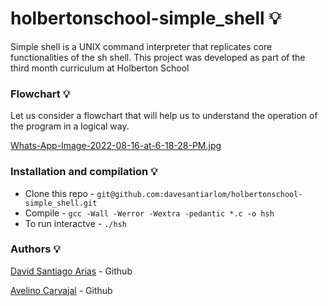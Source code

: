# holbertonschool-simple_shell :bulb:

Simple shell is a UNIX command interpreter that replicates core functionalities of the sh shell. This project was developed as part of the third month curriculum at Holberton School


### Flowchart :bulb:

Let us consider a flowchart that will help us to understand the operation of the program in a logical way.

[Whats-App-Image-2022-08-16-at-6-18-28-PM.jpg](https://postimg.cc/VrJrQtj3)

### Installation and compilation :bulb:

* Clone this repo - ```git@github.com:davesantiarlom/holbertonschool-simple_shell.git```
* Compile - ```gcc -Wall -Werror -Wextra -pedantic *.c -o hsh```
* To run interactve - ``` ./hsh ```


### Authors :bulb:

[David Santiago Arias](https://github.com/davesantiarlom) - Github

[Avelino Carvajal](https://github.com/AvelinoC5) - Github
